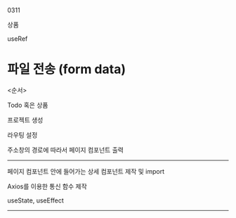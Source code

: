 0311

상품

useRef

파일 전송 (form data)
===================================
<순서>

Todo 혹은 상품

프로젝트 생성

라우팅 설정

주소창의 경로에 따라서 페이지 컴포넌트 출력 

----------------------------------

페이지 컴포넌트 안에 들어가는 상세 컴포넌트 제작 및 import

Axios를 이용한 통신 함수 제작

useState, useEffect

----------------------------------